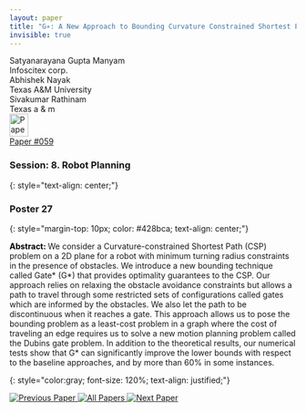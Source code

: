 ```yaml
---
layout: paper
title: "G∗: A New Approach to Bounding Curvature Constrained Shortest Paths through Dubins Gates"
invisible: true
---
```

<div class="paper-authors">
<div class="paper-author-box">
    <div class="paper-author-name">Satyanarayana  Gupta Manyam</div>
    <div class="paper-author-uni">Infoscitex corp.</div>
</div>
<div class="paper-author-box">
    <div class="paper-author-name">Abhishek Nayak</div>
    <div class="paper-author-uni">Texas A&M University </div>
</div>
<div class="paper-author-box">
    <div class="paper-author-name">Sivakumar  Rathinam</div>
    <div class="paper-author-uni">Texas a & m</div>
</div>

</div><div class="paper-pdf">
<div> <a href="http://www.roboticsproceedings.org/rss19/p059.pdf"><img src="{{ site.baseurl }}/images/paper_link.png" alt="Paper Website" width = "33"  height = "40"/></a> </div>
<div> <a href="http://www.roboticsproceedings.org/rss19/p059.pdf">Paper&nbsp;#059</a> </div>
</div>

### Session: 8. Robot Planning
{: style="text-align: center;"}

### Poster 27
{: style="margin-top: 10px; color: #428bca; text-align: center;"}

<b style="color: black;">Abstract: </b>We consider a Curvature-constrained Shortest Path (CSP) problem on a 2D plane for a robot with minimum turning radius constraints in the presence of obstacles. We introduce a new bounding technique called Gate* (G*) that provides optimality guarantees to the CSP. Our approach relies on relaxing the obstacle avoidance constraints but allows a path to travel through some restricted sets of configurations called gates which are informed by the obstacles. We also let the path to be discontinuous when it reaches a gate. This approach allows us to pose the bounding problem as a least-cost problem in a graph where the cost of traveling an edge requires us to solve a new motion planning problem called the Dubins gate problem. In addition to the theoretical results, our numerical tests show that G* can significantly improve the lower bounds with respect to the baseline approaches, and by more than 60% in some instances.
   
{: style="color:gray; font-size: 120%; text-align: justified;"}


<div class="paper-menu">
<a href="{{ site.baseurl }}/program/papers/058/"> <img src="{{ site.baseurl }}/images/previous_paper_icon.png" alt="Previous Paper" title="Previous Paper"/> </a>
<a href="{{ site.baseurl }}/program/papers"><img src="{{ site.baseurl }}/images/overview_icon.png" alt="All Papers" title="All Papers"/> </a>
<a href="{{ site.baseurl }}/program/papers/060/"> <img src="{{ site.baseurl }}/images/next_paper_icon.png" alt="Next Paper" title="Next Paper"/> </a>

</div>
